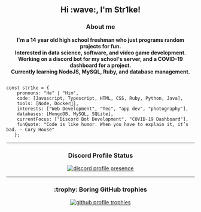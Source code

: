 <!---
RealStr1ke/RealStr1ke is a ✨ special ✨ repository because its `README.md` (this file) appears on your GitHub profile.
You can click the Preview link to take a look at your changes.
--->
<h2 align="center">Hi :wave:, I'm Str1ke!</h2>

<h3 align="center">About me</h3>

<p align="center"><strong>
    I'm a 14 year old high school freshman who just programs random projects for fun.
    <br />
    Interested in data science, software, and video game development.
    <br />
    Working on a discord bot for my school's server, and a COVID-19 dashboard for a project.
    <br />
    Currently learning NodeJS, MySQL, Ruby, and database management.
</strong>
</p>
<code>
const str1ke = {
    pronouns: "He" | "Him",
    code: [Javascript, Typescript, HTML, CSS, Ruby, Python, Java],
    tools: [Node, Docker🐳],
    interests: ["Web Development", "Tec", "app dev", "photography"],
    databases: [MongoDB, MySQL, SQLite],
    currentFocus: ["Discord Bot Development", "COVID-19 Dashboard"],
    funQuote: "Code is like humor. When you have to explain it, it’s bad. – Cory House"
   };
</code>
<hr />

<h3 align="center">Discord Profile Status</h3>
<p align="center">
    <a href="https://discord.com/users/411641088944766982">
        <img alt="discord profile presence" src="https://lanyard-profile-readme.vercel.app/api/411641088944766982?idleMessage=Busy%20torturing%20myself%20with%20programming%20errors....&theme=dark" />
    </a>
</p>

<hr />

<h3 align="center">:trophy: Boring GitHub trophies</h3>
<p align="center">
    <a href="https://github.com/ryo-ma/github-profile-trophy">
        <img alt="github profile trophies" src="https://github-profile-trophy.vercel.app/?username=RealStr1ke&margin-w=10&row=1&no-frame=true&no-bg=true&title=Organizations,Stars,Followers,Commit,PullRequest,Repositories" />
    </a>
</p>
